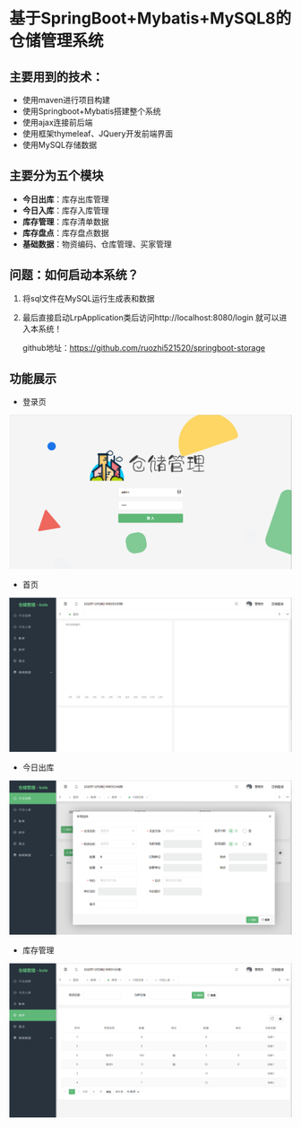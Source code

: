 # 基于SpringBoot+Mybatis+MySQL8的仓储管理系统

## 主要用到的技术：

* 使用maven进行项目构建
* 使用Springboot+Mybatis搭建整个系统
* 使用ajax连接前后端
* 使用框架thymeleaf、JQuery开发前端界面
* 使用MySQL存储数据

## 主要分为五个模块

* **今日出库**：库存出库管理
* **今日入库**：库存入库管理
* **库存管理**：库存清单数据
* **库存盘点**：库存盘点数据
* **基础数据**：物资编码、仓库管理、买家管理
## 问题：如何启动本系统？

1. 将sql文件在MySQL运行生成表和数据
2. 最后直接启动LrpApplication类后访问http://localhost:8080/login 就可以进入本系统！

   github地址：https://github.com/ruozhi521520/springboot-storage

## 功能展示

* 登录页

![image](https://github.com/ruozhi521520/springboot-storage/blob/master/image/login.png?raw=true)

* 首页

![image](https://github.com/ruozhi521520/springboot-storage/blob/master/image/index.png?raw=true)


* 今日出库

![image](https://github.com/ruozhi521520/springboot-storage/blob/master/image/out.png?raw=true)


* 库存管理

![image](https://github.com/ruozhi521520/springboot-storage/blob/master/image/inv.png?raw=true)

